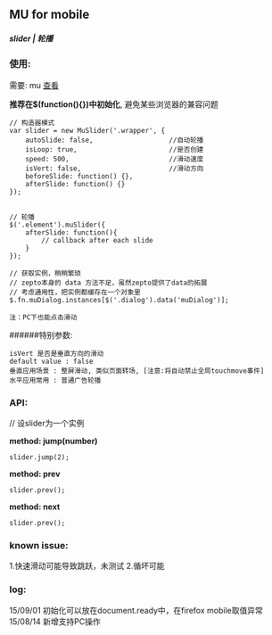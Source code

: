 ## MU for mobile

##### slider | 轮播

### 使用:

需要: mu [查看](https://github.com/Roeis/MU/tree/master/dist)

**推荐在$(function(){})中初始化**, 避免某些浏览器的兼容问题

    // 构造器模式
    var slider = new MuSlider('.wrapper', {
        autoSlide: false,                   //自动轮播
        isLoop: true,                       //是否创建
        speed: 500,                         //滑动速度
        isVert: false,                      //滑动方向
        beforeSlide: function() {},
        afterSlide: function() {}
    });


    // 轮播
    $('.element').muSlider({
        afterSlide: function(){
            // callback after each slide
        }
    });

    // 获取实例，稍稍繁琐
    // zepto本身的 data 方法不足，虽然zepto提供了data的拓展
    // 考虑通用性，把实例都缓存在一个对象里
    $.fn.muDialog.instances[$('.dialog').data('muDialog')];

    注：PC下也能点击滑动

######特别参数:

    isVert 是否是垂直方向的滑动
    default value : false
    垂直应用场景 : 整屏滑动, 类似页面转场, [注意:将自动禁止全局touchmove事件]
    水平应用常用 : 普通广告轮播

### API:
// 设slider为一个实例

**method: jump(number)**
    
    slider.jump(2);

**method: prev**
    
    slider.prev();

**method: next**
    
    slider.prev();



### known issue:
1.快速滑动可能导致跳跃，未测试
2.循坏可能

### log:
15/09/01 初始化可以放在document.ready中，在firefox mobile取值异常
15/08/14 新增支持PC操作
